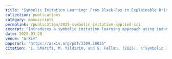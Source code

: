 ```yaml
---
title: "Symbolic Imitation Learning: From Black-Box to Explainable Driving Policies"
collection: publications
category: manuscripts
permalink: /publication/2025-symbolic-imitation-applied-sci
excerpt: "Introduces a symbolic imitation learning approach using inductive logic programming to extract explainable behavioral rules from human demonstrations in highway driving."
date: 2025-03-20
venue: "ArXiv"
paperurl: "https://arxiv.org/pdf/2309.16025"
citation: "I. Sharifi, M. Yildirim, and S. Fallah. (2025). \"Symbolic Imitation Learning: From Black-Box to Explainable Driving Policies.\" <i>ArXiv</i>. (Under Review)."
---
```

